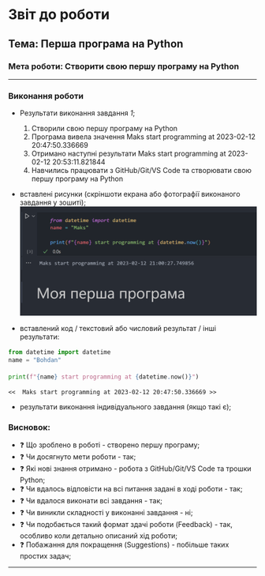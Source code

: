 # Звіт до роботи
## Тема: Перша програма на Python
### Мета роботи: Створити свою першу програму на Python
---
### Виконання роботи
- Результати виконання завдання *1*;
    1. Створили свою першу програму на Python
    1. Програма вивела значення Maks start programming at 2023-02-12 20:47:50.336669
    1. Отримано наступні результати Maks start programming at 2023-02-12 20:53:11.821844
    1. Навчились працювати з GitHub/Git/VS Code та створювати свою першу програму на Python
- вставлені рисунки (скріншоти екрана або фотографії виконаного завдання у зошиті);
![alt text](https://github.com/MaksKuziv/-220-Mathematical-methods-DO/raw/main/laba_1/pictures/Screenshot_1.png "Перша програма")

- вставлений код / текстовий або числовий результат / інші результати:
```python
from datetime import datetime
name = "Bohdan"

print(f"{name} start programming at {datetime.now()}")
```
```text
<<  Maks start programming at 2023-02-12 20:47:50.336669 >>
```

- результати виконання індивідуального завдання (якщо такі є);

### Висновок: 
- :question: Що зроблено в роботі - створено першу програму;
- :question: Чи досягнуто мети роботи - так;
- :question: Які нові знання отримано - робота з GitHub/Git/VS Code та трошки Python;
- :question: Чи вдалось відповісти на всі питання задані в ході роботи - так;
- :question: Чи вдалося виконати всі завдання - так;
- :question: Чи виникли складності у виконанні завдання - ні;
- :question: Чи подобається такий формат здачі роботи (Feedback) - так, особливо коли детально описаний хід роботи;
- :question: Побажання для покращення (Suggestions) - побільше таких простих задач;
---
